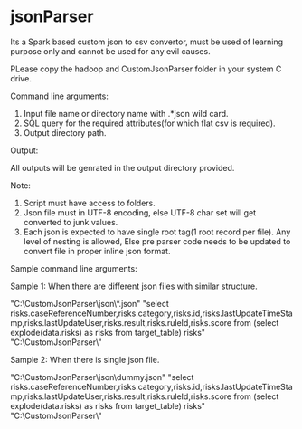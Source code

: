 # jsonParser
Its a Spark based custom json to csv convertor, must be used of learning purpose only and cannot be used for any evil causes.

PLease copy the hadoop and CustomJsonParser folder in your system C drive.

Command line arguments:
1. Input file name or directory name with .*json wild card.
2. SQL query for the required attributes(for which flat csv is required).
3. Output directory path.

Output:

All outputs will be genrated in the output directory provided.

Note: 

1. Script must have access to folders.
2. Json file must in UTF-8 encoding, else UTF-8 char set will get converted to junk values.
3. Each json is expected to have single root tag(1 root record per file). Any level of nesting is allowed, Else pre parser code needs to be updated to convert file in proper inline json format.

Sample command line arguments:

Sample 1: When there are different json files with similar structure.

"C:\\CustomJsonParser\\json\\*.json" "select risks.caseReferenceNumber,risks.category,risks.id,risks.lastUpdateTimeStamp,risks.lastUpdateUser,risks.result,risks.ruleId,risks.score from (select explode(data.risks) as risks from target_table) risks" "C:\\CustomJsonParser\\"

Sample 2: When there is single json file.

"C:\\CustomJsonParser\\json\\dummy.json" "select risks.caseReferenceNumber,risks.category,risks.id,risks.lastUpdateTimeStamp,risks.lastUpdateUser,risks.result,risks.ruleId,risks.score from (select explode(data.risks) as risks from target_table) risks" "C:\\CustomJsonParser\\"

